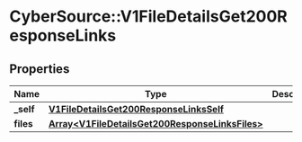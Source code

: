 # CyberSource::V1FileDetailsGet200ResponseLinks

## Properties
Name | Type | Description | Notes
------------ | ------------- | ------------- | -------------
**_self** | [**V1FileDetailsGet200ResponseLinksSelf**](V1FileDetailsGet200ResponseLinksSelf.md) |  | [optional] 
**files** | [**Array&lt;V1FileDetailsGet200ResponseLinksFiles&gt;**](V1FileDetailsGet200ResponseLinksFiles.md) |  | [optional] 


